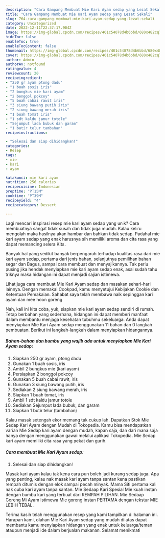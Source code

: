 ```yaml
---
description: "Cara Gampang Membuat Mie Kari Ayam sedap yang Lezat Sekali"
title: "Cara Gampang Membuat Mie Kari Ayam sedap yang Lezat Sekali"
slug: 764-cara-gampang-membuat-mie-kari-ayam-sedap-yang-lezat-sekali
category: Uncategorized
date: 2022-12-11T22:37:17.904Z
image: https://img-global.cpcdn.com/recipes/401c54078d4b6bbd/680x482cq70/mie-kari-ayam-sedap-foto-resep-utama.jpg
hideToc: false
enableToc: true
enableTocContent: false
thumbnail: https://img-global.cpcdn.com/recipes/401c54078d4b6bbd/680x482cq70/mie-kari-ayam-sedap-foto-resep-utama.jpg
cover: https://img-global.cpcdn.com/recipes/401c54078d4b6bbd/680x482cq70/mie-kari-ayam-sedap-foto-resep-utama.jpg
author: Admin
authorAv: notfound
ratingvalue: 4
reviewcount: 20
recipeingredient:
- "250 gr ayam ptong dadu"
- "1 buah sosis iris"
- "2 bungkus mie kari ayam"
- "2 bonggol pokcoy"
- "5 buah cabai rawit iris"
- "3 siung bawang putih iris"
- "2 siung bawang merah iris"
- "1 buah tomat iris"
- "1 sdt kaldu jamur totole"
- "Sejumput lada bubuk dan garam"
- "1 butir telur tambahan"
recipeinstructions:

- "Selesai dan siap dihidangkan!"
categories:
- Resep
tags:
- mie
- kari
- ayam

katakunci: mie kari ayam 
nutrition: 256 calories
recipecuisine: Indonesian
preptime: "PT15M"
cooktime: "PT39M"
recipeyield: "4"
recipecategory: Dessert

---
```





Lagi mencari inspirasi resep mie kari ayam sedap yang unik? Cara membuatnya sangat tidak susah dan tidak juga mudah. Kalau keliru mengolah maka hasilnya akan hambar dan bahkan tidak sedap. Padahal mie kari ayam sedap yang enak harusnya sih memiliki aroma dan cita rasa yang dapat memancing selera Kita.





Banyak hal yang sedikit banyak berpengaruh terhadap kualitas rasa dari mie kari ayam sedap, pertama dari jenis bahan, selanjutnya pemilihan bahan segar dan Bagus, sampai cara membuat dan menyajikannya. Tak perlu pusing jika hendak menyiapkan mie kari ayam sedap enak,      asal sudah tahu triknya maka hidangan ini dapat menjadi sajian istimewa.














Lihat juga cara membuat Mie Kari Ayam sedap dan masakan sehari-hari lainnya. Dengan memakai Cookpad, kamu menyetujui Kebijakan Cookie dan Ketentuan Pemakaian. Sahabat saya telah membawa naik sepinggan kari ayam dan mee hoon goreng.






Nah, kali ini kita coba, yuk, siapkan mie kari ayam sedap sendiri di rumah. Tetap berbahan yang sederhana, hidangan ini dapat memberi manfaat dalam membantu menjaga kesehatan tubuhmu sekeluarga. Anda dapat menyiapkan Mie Kari Ayam sedap menggunakan 11 bahan dan 0 langkah pembuatan. Berikut ini langkah-langkah dalam menyiapkan hidangannya.

<!--inarticleads1-->

##### Bahan-bahan dan bumbu yang wajib ada untuk menyiapkan Mie Kari Ayam sedap:

1. Siapkan 250 gr ayam, ptong dadu
1. Gunakan 1 buah sosis, iris
1. Ambil 2 bungkus mie (kari ayam)
1. Persiapkan 2 bonggol pokcoy
1. Gunakan 5 buah cabai rawit, iris
1. Gunakan 3 siung bawang putih, iris
1. Sediakan 2 siung bawang merah, iris
1. Siapkan 1 buah tomat, iris
1. Ambil 1 sdt kaldu jamur totole
1. Sediakan Sejumput lada bubuk, dan garam
1. Siapkan 1 butir telur (tambahan)


Kalau masak setengah ekor memang tak cukup lah. Dapatkan Stok Mie Sedap Kari Ayam dengan Mudah di Tokopedia. Kamu bisa mendapatkan varian Mie Sedap kari ayam dengan mudah, kapan saja, dan dari mana saja hanya dengan menggunakan gawai melalui aplikasi Tokopedia. Mie Sedap kari ayam memiliki cita rasa yang pekat dan gurih. 

<!--inarticleads2-->

##### Cara membuat Mie Kari Ayam sedap:


1. Selesai dan siap dihidangkan!

Masak kari ayam kalau tak kena cara pun boleh jadi kurang sedap juga. Apa yang penting, kalau nak masak kari ayam tanpa santan kena pastikan rempah ditumis dengan elok sampai pecah minyak. Mama Siti pertama kali nak cuba kari ayam tanpa santan. Mie Sedaap Kari Spesial Mie kuah instan dengan bumbu kari yang terbuat dari REMPAH PILIHAN. Mie Sedaap Goreng Mi Ayam Istimewa Mie goreng instan PERTAMA dengan tekstur MIE LEBIH TEBAL. 

Terima kasih telah menggunakan resep yang kami tampilkan di halaman ini. Harapan kami, olahan Mie Kari Ayam sedap yang mudah di atas dapat membantu kamu menyiapkan hidangan yang enak untuk keluarga/teman ataupun menjadi ide dalam berjualan makanan. Selamat menikmati
